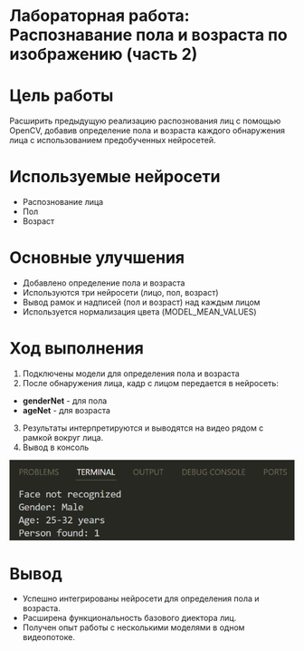 # Лабораторная работа: Распознавание пола и возраста по изображению (часть 2)

# Цель работы
Расширить предыдущую реализацию распознования лиц с помощью OpenCV, добавив определение пола и возраста каждого обнаружения лица с использованием предобученных нейросетей.

# Используемые нейросети
- Распознование лица
- Пол
- Возраст

# Основные улучшения
- Добавлено определение пола и возраста
- Используются три нейросети (лицо, пол, возраст)
- Вывод рамок и надписей (пол и возраст) над каждым лицом
- Используется нормализация цвета (MODEL_MEAN_VALUES)

# Ход выполнения
1. Подключены модели для определения пола и возраста
2. После обнаружения лица, кадр с лицом передается в нейросеть:
- **genderNet** - для пола
- **ageNet** - для возраста
3. Результаты интерпретируются и выводятся на видео рядом с рамкой вокруг лица.
4. Вывод в консоль
  
![Терминал](Output.png)

# Вывод
- Успешно интегрированы нейросети для определения пола и возраста.
- Расширена функциональность базового диектора лиц.
- Получен опыт работы с несколькими моделями в одном видеопотоке.

